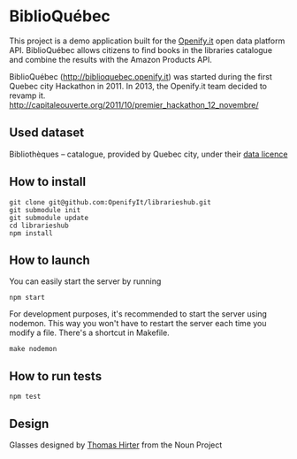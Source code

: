 # BiblioQuébec

This project is a demo application built for the [Openify.it](http://openify.it) open data platform API. BiblioQuébec allows citizens to find books in the libraries catalogue and combine the results with the Amazon Products API.

BiblioQuébec (http://biblioquebec.openify.it) was started during the first Quebec city Hackathon in 2011. In 2013, the Openify.it team decided to revamp it.
http://capitaleouverte.org/2011/10/premier_hackathon_12_novembre/

## Used dataset
Bibliothèques – catalogue, provided by Quebec city, under their [data licence](http://donnees.ville.quebec.qc.ca/licence.aspx)

## How to install

    git clone git@github.com:OpenifyIt/librarieshub.git
    git submodule init
    git submodule update
    cd librarieshub
    npm install

## How to launch
    
You can easily start the server by running

    npm start
    
For development purposes, it's recommended to start the server using nodemon. This way you won't have to restart the server each time you modify a file. There's a shortcut in Makefile.

    make nodemon

## How to run tests
    
    npm test


## Design

Glasses designed by [Thomas Hirter](http://thenounproject.com/term/glasses/4938) from the Noun Project